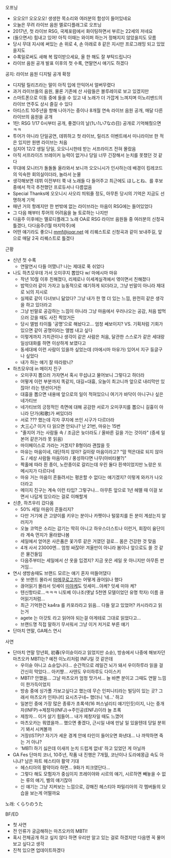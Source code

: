 오프닝

- 오오오!! 오오오오! 생생한 목소리와 여러분의 함성이 들어있네요
- 오늘은 무려 라이브 음원 멜로디플래그로 오프닝
- 2017년, 첫 라이브 RSG, 국제포럼에서 화이팅하면서 부르는 22세의 저네요
- (들으면서) 힘내고 있어! 아직 이때는 와이퍼 하는거 정해지지 않았을지도 모름
- 당시 무대 지시에 써있는 손 위로 4, 손 아래로 8 같은 지시만 프로그래밍 되고 있었을지도
- 수록일로써도 새해 복 많이받으세요, 올 한 해도 잘 부탁드립니다
- 라이브 음원 공개 발표 이후의 첫 수록, 연말연시 얘기도 하겠다

공지: 라이브 음원 디지털 공개 확정
- 디지털 릴리즈라는 말이 아직 입에 안익어서 얼버무렸다
- 과거 라이브들의 음원, 물론 기존에 산 사람들은 블루레이로 보고 있겠지만
- 스마트폰으로 이동 중에 들을 수 있고 내 노래가 더 가깝게 느껴지며 이노리밴드의 라이브 연주도 상시 즐길 수 있다
- 아티스트 10주년을 향해 나아가는 중이나 8개월 연속 라이브 음원 공개, 매달 다른 라이브의 음원을 공개
- 1탄: RSG 1/17 0시부터 공개, 좋겠다의 날(1い1い7なの日) 공개로 기억해줬으면 ㅋㅋ
- 투어가 아니라 단일공연, 데뷔하고 첫 라이브, 릴리즈 이벤트에서 미니라이브 한 적은 있지만 원맨 라이브는 처음
- 심지어 12/2 생일 당일, 오오니시한테 받는 서프라이즈 전혀 몰랐음
- 아직 서프라이즈 브레이커 능력이 없거나 당일 너무 긴장해서 눈치를 못챘던 것 같다
- 무대에 모니터가 돌돌돌 올라와서 보니까 오오니시가 인사하는데 배경이 킹레코드의 익숙한 회의실이더라, 놀라서 눈물
- 생각해보면 데뷔 이전부터 쭉 내 노래들 다 들어주고 최근에도 ほしとね、를 후보 중에서 적극 추천했던 프로듀서나 다름없음
- Special Thanks에 오오니시 사오리 띄워줄 정도, 아무튼 당시의 기억은 지금도 선명하게 기억
- 매년 거의 항례지만 한 번밖에 없는 라이브라는 마음이 RSG에는 들어있었다
- 그 다음 해부터 투어의 어려움을 늘 토로하는 나지만 
- 다음주 이후에는 멜로디플래그 노래 OA로 RSG 라이브 음원들 중 여러분의 신청곡 틀겠다, 다다음주(1월 마지막주)에
- 어떤 얘기라도 좋으니 mmf@joqr.net 에 리퀘스트로 신청곡과 같이 보내주길, 앞으로 매달 2곡 리퀘스트로 틀겠다

근황
- 신년 첫 수록
  - 연말연시 다들 어땠니? 나는 제대로 푹 쉬었다
- 나도 하츠모우데 가서 오미쿠지 뽑았다 w/ 마에시마 마유
  - 작년 10월 이후 친해졌다, 리제로나 이세계실격에서 엮이면서 친해졌다
  - 밥먹으러 같이 가자고 능동적으로 얘기하게 되더라고, 그냥 빈말이 아니라 제대로 뇌의 지시로 
  - 실제로 같이 다녀보니 닮았다? 그냥 내가 한 명 더 있는 느낌, 완전히 같은 생각을 하고 있더라고
  - 그냥 빈말로 공감하는 느낌이 아니라 그냥 마음에서 우러나오는 공감, 처음 밥먹으러 갔을 때도 사진 찍었거든
  - 당시 앨범 타이틀 '공명'으로 해놨다고... 엄청 쎄보이지? VS. 기획처럼 기회가 있으면 같이 공명이라는 앨범 내고 싶다
  - 이렇게까지 가치관이나 생각이 같은 사람은 처음, 달관한 스스로가 같은 세대랑 일상대화를 하면 이상하게 보였다고
  - 동세대에 이런 사람이 있을까 싶었는데 (마에시마 마유가) 있어서 지구 둥글구나 싶었다
  - 내가 하는 얘기 잘 따라왔니?
- 하츠모우데 in 메이지 진구
  - 오미쿠지 뽑으러 가자면서 혹시 무섭냐고 물어보니 그렇다고 하더라
  - 어떻게 이런 부분까지 똑같지, 대길=대흉, 오늘이 최고니까 앞으로 내리막만 있잖아! 라는 텐션이거든
  - 대흉을 뽑으면 내용에 앞으로의 일이 적혀있으니 여기가 바닥이 아니구나 싶은 네가티브
  - 네가티브의 긍정적인 측면에 대해 공감한 서로가 오미쿠지를 뽑으니 길흉이 아니라 단가(和歌)가 써있더라
  - 서로 ??? 했는데 각자 쿠지에 쓰인 시구가 다르더라
  - 大三心? 이거 다 읽으면 안되나? 난 21번, 마유는 15번
  - "줄지어 가는 사람들 속 / 조금은 늦더라도 / 올바른 길을 가는 것이라" (중세 일본어 같은거라 못 읽음)
  - 마이페이스로 가라는 거겠지? B형이라 괜찮을 듯
  - 마유는 마음이네, 대단하지 않아? 길이랑 마음이라고? "맘 먹은대로 되지 않아도 / 세상 사람들 마음이라 / 풍성하다면 나무(아비타불?)"
  - 짝홀에 따라 흰 종이, 노란종이로 갈리는데 우린 둘다 흰색이었지만 노랑은 또 메시지가 다르다네
  - 마유 거는 마음이 흔들려서는 평온할 수 없다는 얘기겠지? 이렇게 와카가 나오더라고
  - 메이지 진구는 계속 이런 타입? 그렇구나... 아무튼 앞으로 1년 헤맬 때 이걸 보면서 나답게 있으라는 걸로 이해할게
- 신춘, 하츠우리 갔다옴
  - 50% 세일 마음이 흔들리지?
  - 다만 거기에 큰 고양이를 키우는 분이나 카펫이나 털뭉치를 든 분이 계셨는지 알러지가
  - 오늘 코먹은 소리는 감기는 딱히 아니고 하우스더스트나 이런거, 회장이 융단이라 계속 먼지가 올라왔나봄
  - 세일에서 얻어온 사은품은 꽃가루 같은 거였던 걸로... 몸은 건강한 것 맞음
  - 4개 사서 23000엔... 엄청 싸잖아! 겨울만이 아니라 봄이나 앞으로도 쓸 것 같은 물건들임
  - 다음주부터는 세일에서 산 옷을 입겠지? 지금 옷은 세일 옷 아니지만 아무튼 싼 거임...
- 연시 생방송때도 브랜드 모르는 얘기 혼자 떠들어댔다
  - 옷 브랜드 몰라서 [마메쿠로고치](https://www.mamekurogouchi.com/en/collections/all?srsltid=AfmBOorHu_-0tEzGtTdy8SOEnTzhOcRDROoWQWZQ__cmV2Vd5zZgpYn2)는 어떻게 끊어읽나 했다
  - 끊어읽기 몰라서 잇세이 [미야케](https://www.isseymiyake.com/#section0)도 잇세미...야케? 잇세 미야 케?
  - 텐신항타로...ㅋㅋㅋ 니토베 이나조(옛날 5천엔 모델이었던 유명 학자) 이름 끊어읽기처럼...
  - 최근 기억한건 ka4ra 를 카포라라고 읽음... 다들 알고 있었어? 카시라라고 읽는거
  - agete 는 아갓토 라고 읽어야 되는걸 아게테로 그대로 읽었다고... 
  - 브랜드명 직접 말하기 무서워서 그냥 이거 저거로 부른 얘기
- 단마치 연말, GA페스 연시

사연
- 단마치 연말 망년회, 初春(우이슌이라고 읽었지만 쇼슌), 방송에서 나중에 해보자던 마츠오카 MBTI는? 예전 이노리처럼 INFJ일 것 같은데
  - 우이슌 아니고 쇼슌입니다... 순간적으로 레일건 뇌가 돼서 우이하루라 읽을 걸 간신히 막았다... 아키쨩... 사텐도 우이하루도 다이스키
  - MBTI? 안했음... 그날 마츠오카 엄청 맛가서... 늘 바쁜 분이고 그때도 연말 느낌이 한가득이었지
  - 방송 중에 싱가폴 가보고싶다고 했는데 무슨 인피니티라는 빌딩이 있는 곳? 그래서 마츠오카 인피니티 요시츠구네~ 했더니 '네...' 하고
  - 일본인 중에 가장 많은 종류가 초록색(16 퍼스널리티 얘기인듯)이지, 나는 중개자(INFP)→제창자(INFJ)→주인공(ENFJ)이라 늘 초록
  - 제창자... 이거 살기 힘들어... 내가 제창자일 때도 느꼈어
  - 마츠오카는 뭐였을까... 했으면 좋겠다, 근시일 내에 만날 일 있을텐데 당일 분위기 봐서 시켜볼까
  - 거장(ISTP)? 자기가 세운 경계 안에 타인이 들어오면 화낸대... 나 까딱하면 죽는 거 아냐? 
  - 'MBTI 하기 싫은데 이새끼 눈치 드럽게 없네' 하고 있었던 게 아닐까
- GA Fes 단마치 코너, 10주년, 작품 내 진행은 7개월, 코난이나 도라에몽급 속도 아니냐? 남은 파트 헤스티아 활약 기대
  - 헤스티아의 활약이라 하면... 9화가 피크였단다...
  - 그렇다 해도 모험자가 중심이지 프레이야와 시르의 얘기, 시르하면 빼놓을 수 없는 류의 얘기, 벨의 얘기잖아
  - 신 얘기는 그냥 지켜보는 느낌으로, 강해진 헤스티아 파밀리아의 각 멤버들의 모습을 보는게 어떨까요

노래: くらりのうた

BF/ED
- 첫 사연
- 전 인류가 궁금해하는 마츠오카의 MBTI!
- 혹시 전체공개 하고 싶지 않다 하면 우리만 알고 있는 걸로 하겠지만 다음엔 꼭 물어보고 싶다고 생각
- 진척 있으면 업데이트하겠다